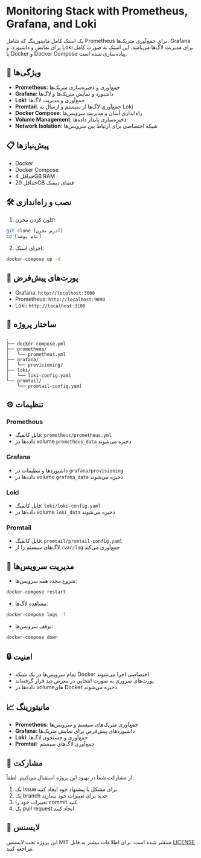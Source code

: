 # Monitoring Stack with Prometheus, Grafana, and Loki

یک استک کامل مانیتورینگ که شامل Prometheus برای جمع‌آوری متریک‌ها، Grafana برای نمایش و داشبورد، و Loki برای مدیریت لاگ‌ها می‌باشد. این استک به صورت کامل با Docker و Docker Compose پیاده‌سازی شده است.

## 🚀 ویژگی‌ها

- **Prometheus**: جمع‌آوری و ذخیره‌سازی متریک‌ها
- **Grafana**: داشبورد و نمایش متریک‌ها و لاگ‌ها
- **Loki**: جمع‌آوری و مدیریت لاگ‌ها
- **Promtail**: جمع‌آوری لاگ‌ها از سیستم و ارسال به Loki
- **Docker Compose**: راه‌اندازی آسان و مدیریت سرویس‌ها
- **Volume Management**: ذخیره‌سازی پایدار داده‌ها
- **Network Isolation**: شبکه اختصاصی برای ارتباط بین سرویس‌ها

## 📋 پیش‌نیازها

- Docker
- Docker Compose
- حداقل 4GB RAM
- حداقل 20GB فضای دیسک

## 🛠️ نصب و راه‌اندازی

1. کلون کردن مخزن:
```bash
git clone [آدرس مخزن]
cd [نام پوشه]
```

2. اجرای استک:
```bash
docker-compose up -d
```

## 🔌 پورت‌های پیش‌فرض

- Grafana: `http://localhost:3000`
- Prometheus: `http://localhost:9090`
- Loki: `http://localhost:3100`

## 📁 ساختار پروژه

```
.
├── docker-compose.yml
├── prometheus/
│   └── prometheus.yml
├── grafana/
│   └── provisioning/
├── loki/
│   └── loki-config.yaml
└── promtail/
    └── promtail-config.yaml
```

## ⚙️ تنظیمات

### Prometheus
- فایل کانفیگ: `prometheus/prometheus.yml`
- داده‌ها در volume `prometheus_data` ذخیره می‌شوند

### Grafana
- داشبوردها و تنظیمات در `grafana/provisioning`
- داده‌ها در volume `grafana_data` ذخیره می‌شوند

### Loki
- فایل کانفیگ: `loki/loki-config.yaml`
- داده‌ها در volume `loki_data` ذخیره می‌شوند

### Promtail
- فایل کانفیگ: `promtail/promtail-config.yaml`
- لاگ‌های سیستم را از `/var/log` جمع‌آوری می‌کند

## 🔄 مدیریت سرویس‌ها

- شروع مجدد همه سرویس‌ها:
```bash
docker-compose restart
```

- مشاهده لاگ‌ها:
```bash
docker-compose logs -f
```

- توقف سرویس‌ها:
```bash
docker-compose down
```

## 🔒 امنیت

- تمام سرویس‌ها در یک شبکه Docker اختصاصی اجرا می‌شوند
- پورت‌های ضروری به صورت انتخابی در معرض دید قرار گرفته‌اند
- داده‌ها در volume‌های Docker ذخیره می‌شوند

## 📈 مانیتورینگ

- **Prometheus**: جمع‌آوری متریک‌های سیستم و سرویس‌ها
- **Grafana**: داشبوردهای پیش‌فرض برای نمایش متریک‌ها
- **Loki**: جمع‌آوری و جستجوی لاگ‌ها
- **Promtail**: جمع‌آوری لاگ‌های سیستم

## 🤝 مشارکت

از مشارکت شما در بهبود این پروژه استقبال می‌کنیم. لطفاً:

1. یک issue برای مشکل یا پیشنهاد خود ایجاد کنید
2. یک branch جدید برای تغییرات خود بسازید
3. تغییرات خود را commit کنید
4. یک pull request ایجاد کنید

## 📝 لایسنس

این پروژه تحت لایسنس MIT منتشر شده است. برای اطلاعات بیشتر به فایل [LICENSE](LICENSE) مراجعه کنید. 